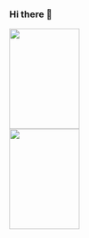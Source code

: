### Hi there 👋

<!--
**Lucas-yago/Lucas-yago** is a ✨ _special_ ✨ repository because its `README.md` (this file) appears on your GitHub profile.

Here are some ideas to get you started:

- 🔭 I’m currently working on ...
- 🌱 I’m currently learning ...
- 👯 I’m looking to collaborate on ...
- 🤔 I’m looking for help with ...
- 💬 Ask me about ...
- 📫 How to reach me: ...
- 😄 Pronouns: ...
- ⚡ Fun fact: ...
-->

<div>
  <img  height="180em" width="50%" src="https://github-readme-stats.vercel.app/api?username=Lucas-yago&show_icons=true&theme=radical"/>
  <img  height="180em" width="50%" src="https://github-readme-stats.vercel.app/api/top-langs/?username=Lucas-yago&layout=compact&theme=radical"/>
</div>




